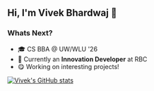 ## Hi, I'm Vivek Bhardwaj 👋 

### Whats Next?
* 🎓 CS BBA @ UW/WLU '26
* 🦁 Currently an **Innovation Developer** at RBC
* 😋 Working on interesting projects!

[![Vivek's GitHub stats](https://github-readme-stats.vercel.app/api?username=vb153&show_icons=true&theme=nightowl)](https://github.com/vb153/github-readme-stats)
